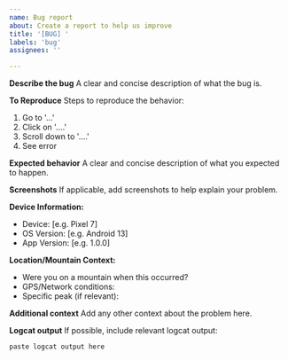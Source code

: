 ```yaml
---
name: Bug report
about: Create a report to help us improve
title: '[BUG] '
labels: 'bug'
assignees: ''

---
```


**Describe the bug**
A clear and concise description of what the bug is.

**To Reproduce**
Steps to reproduce the behavior:
1. Go to '...'
2. Click on '....'
3. Scroll down to '....'
4. See error

**Expected behavior**
A clear and concise description of what you expected to happen.

**Screenshots**
If applicable, add screenshots to help explain your problem.

**Device Information:**
 - Device: [e.g. Pixel 7]
 - OS Version: [e.g. Android 13]
 - App Version: [e.g. 1.0.0]

**Location/Mountain Context:**
 - Were you on a mountain when this occurred?
 - GPS/Network conditions:
 - Specific peak (if relevant):

**Additional context**
Add any other context about the problem here.

**Logcat output**
If possible, include relevant logcat output:
```
paste logcat output here
```